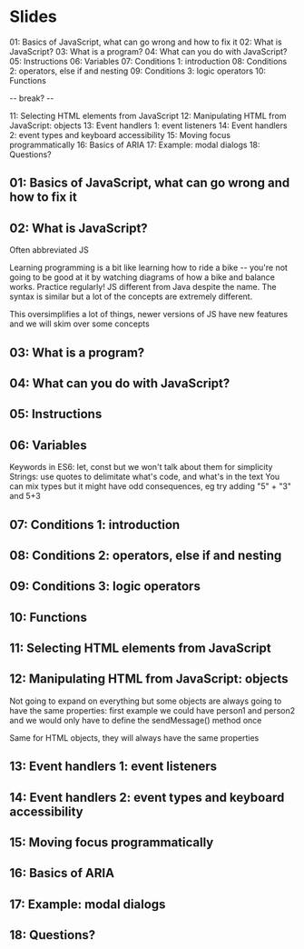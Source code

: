 # Slides

01: Basics of JavaScript, what can go wrong and how to fix it
02: What is JavaScript?
03: What is a program?
04: What can you do with JavaScript?
05: Instructions
06: Variables
07: Conditions 1: introduction
08: Conditions 2: operators, else if and nesting
09: Conditions 3: logic operators
10: Functions

-- break? -- 

11: Selecting HTML elements from JavaScript
12: Manipulating HTML from JavaScript: objects
13: Event handlers 1: event listeners
14: Event handlers 2: event types and keyboard accessibility
15: Moving focus programmatically
16: Basics of ARIA
17: Example: modal dialogs
18: Questions?

## 01: Basics of JavaScript, what can go wrong and how to fix it
## 02: What is JavaScript?
Often abbreviated JS

Learning programming is a bit like learning how to ride a bike -- you're not going to be good at it by watching diagrams of how a bike and balance works. Practice regularly!
JS different from Java despite the name. The syntax is similar but a lot of the concepts are extremely different.

This oversimplifies a lot of things, newer versions of JS have new features and we will skim over some concepts

## 03: What is a program?
## 04: What can you do with JavaScript?
## 05: Instructions
## 06: Variables
Keywords in ES6: let, const but we won't talk about them for simplicity
Strings: use quotes to delimitate what's code, and what's in the text
You can mix types but it might have odd consequences, eg try adding "5" + "3" and 5+3
## 07: Conditions 1: introduction
## 08: Conditions 2: operators, else if and nesting
## 09: Conditions 3: logic operators
## 10: Functions
## 11: Selecting HTML elements from JavaScript
## 12: Manipulating HTML from JavaScript: objects
Not going to expand on everything but some objects are always going to have the same properties: first example we could have person1 and person2 and we would only have to define the sendMessage() method once

Same for HTML objects, they will always have the same properties

## 13: Event handlers 1: event listeners
## 14: Event handlers 2: event types and keyboard accessibility
## 15: Moving focus programmatically
## 16: Basics of ARIA
## 17: Example: modal dialogs
## 18: Questions?
